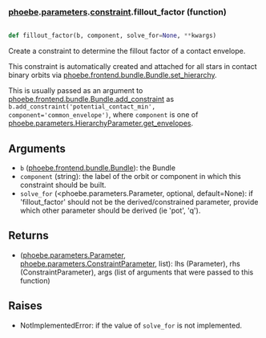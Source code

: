 ### [phoebe](phoebe.md).[parameters](phoebe.parameters.md).[constraint](phoebe.parameters.constraint.md).fillout_factor (function)


```py

def fillout_factor(b, component, solve_for=None, **kwargs)

```



Create a constraint to determine the fillout factor of a contact envelope.

This constraint is automatically created and attached for all stars
in contact binary orbits via [phoebe.frontend.bundle.Bundle.set_hierarchy](phoebe.frontend.bundle.Bundle.set_hierarchy.md).

This is usually passed as an argument to
 [phoebe.frontend.bundle.Bundle.add_constraint](phoebe.frontend.bundle.Bundle.add_constraint.md) as
 `b.add_constraint('potential_contact_min', component='common_envelope')`, where `component` is
 one of [phoebe.parameters.HierarchyParameter.get_envelopes](phoebe.parameters.HierarchyParameter.get_envelopes.md).

Arguments
-----------
* `b` ([phoebe.frontend.bundle.Bundle](phoebe.frontend.bundle.Bundle.md)): the Bundle
* `component` (string): the label of the orbit or component in which this
    constraint should be built.
* `solve_for` (&lt;phoebe.parameters.Parameter, optional, default=None): if
    'fillout_factor' should not be the derived/constrained parameter, provide which
    other parameter should be derived (ie 'pot', 'q').

Returns
----------
* ([phoebe.parameters.Parameter](phoebe.parameters.Parameter.md), [phoebe.parameters.ConstraintParameter](phoebe.parameters.ConstraintParameter.md), list):
    lhs (Parameter), rhs (ConstraintParameter), args (list of arguments
    that were passed to this function)

Raises
--------
* NotImplementedError: if the value of `solve_for` is not implemented.

